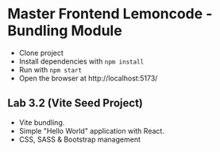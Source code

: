 # Master Frontend Lemoncode - Bundling Module
- Clone project
- Install dependencies with `npm install`
- Run with `npm start`
- Open the browser at http://localhost:5173/

## Lab 3.2 (Vite Seed Project)
- Vite bundling.
- Simple "Hello World" application with React.
- CSS, SASS & Bootstrap management

